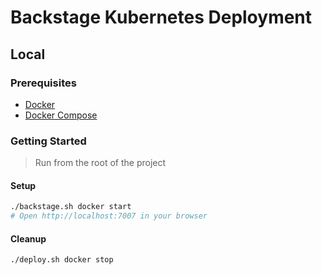 # Backstage Kubernetes Deployment

## Local

### Prerequisites

- [Docker](https://docs.docker.com/get-docker/)
- [Docker Compose](https://docs.docker.com/compose/install/)

### Getting Started

> Run from the root of the project

#### Setup

```bash
./backstage.sh docker start
# Open http://localhost:7007 in your browser
```

#### Cleanup

```bash
./deploy.sh docker stop
```
